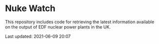 # Nuke Watch

This repository includes code for retrieving the latest information available on the output of EDF nuclear power plants in the UK.

Last updated: 2021-06-09 20:07